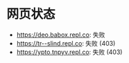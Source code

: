 # 网页状态
- https://deo.babox.repl.co: 失败
- https://tr--slind.repl.co: 失败 (403)
- https://ypto.tnpyv.repl.co: 失败 (403)
